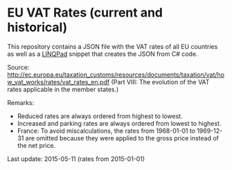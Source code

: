 # EU VAT Rates (current and historical)

This repository contains a JSON file with the VAT rates of all EU countries as well as a [LINQPad](http://linqpad.net) snippet that creates the JSON from C# code.

Source: http://ec.europa.eu/taxation_customs/resources/documents/taxation/vat/how_vat_works/rates/vat_rates_en.pdf (Part VIII: The evolution of the VAT rates applicable in the member states.)

Remarks:
 * Reduced rates are always ordered from highest to lowest.
 * Increased and parking rates are always ordered from lowest to highest.
 * France: To avoid miscalculations, the rates from 1968-01-01 to 1969-12-31 are omitted because they were applied to the gross price instead of the net price.

Last update: 2015-05-11 (rates from 2015-01-01)
